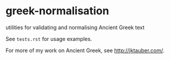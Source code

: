 # greek-normalisation

utilities for validating and normalising Ancient Greek text

See `tests.rst` for usage examples.

For more of my work on Ancient Greek, see <http://jktauber.com/>.
